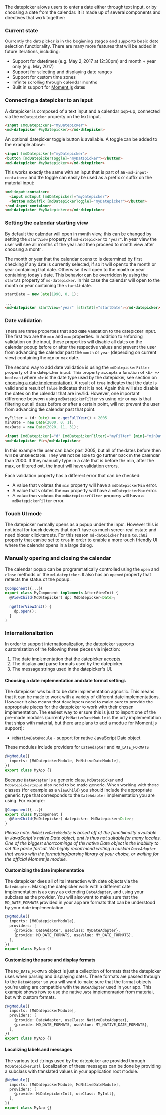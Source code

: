 The datepicker allows users to enter a date either through text input, or by choosing a date from
the calendar. It is made up of several components and directives that work together:

<!-- TODO: INSERT OVERVIEW EXAMPLE HERE -->

### Current state
Currently the datepicker is in the beginning stages and supports basic date selection functionality.
There are many more features that will be added in future iterations, including:
 * Support for datetimes (e.g. May 2, 2017 at 12:30pm) and month + year only (e.g. May 2017)
 * Support for selecting and displaying date ranges
 * Support for custom time zones
 * Infinite scrolling through calendar months
 * Built in support for [Moment.js](https://momentjs.com/) dates

### Connecting a datepicker to an input
A datepicker is composed of a text input and a calendar pop-up, connected via the `mdDatepicker`
property on the text input.

```html
<input [mdDatepicker]="myDatepicker">
<md-datepicker #myDatepicker></md-datepicker>
```

An optional datepicker toggle button is available. A toggle can be added to the example above:

```html
<input [mdDatepicker]="myDatepicker">
<button [mdDatepickerToggle]="myDatepicker"></button>
<md-datepicker #myDatepicker></md-datepicker>
```

This works exactly the same with an input that is part of an `<md-input-container>` and the toggle
can easily be used as a prefix or suffix on the material input:

```html
<md-input-container>
  <input mdInput [mdDatepicker]="myDatepicker">
  <button mdSuffix [mdDatepickerToggle]="myDatepicker"></button>
</md-input-container>
<md-datepicker #myDatepicker></md-datepicker>
```

### Setting the calendar starting view
By default the calendar will open in month view, this can be changed by setting the `startView`
property of `md-datepicker` to `"year"`. In year view the user will see all months of the year and
then proceed to month view after choosing a month.

The month or year that the calendar opens to is determined by first checking if any date is
currently selected, if so it will open to the month or year containing that date. Otherwise it will
open to the month or year containing today's date. This behavior can be overridden by using the
`startAt` property of `md-datepicker`. In this case the calendar will open to the month or year
containing the `startAt` date.

```ts
startDate = new Date(1990, 0, 1);
```

```html
...
<md-datepicker startView="year" [startAt]="startDate"></md-datepicker>
```

### Date validation
There are three properties that add date validation to the datepicker input. The first two are the
`min` and `max` properties. In addition to enforcing validation on the input, these properties will
disable all dates on the calendar popup before or after the respective values and prevent the user
from advancing the calendar past the `month` or `year` (depending on current view) containing the
`min` or `max` date.

The second way to add date validation is using the `mdDatepickerFilter` property of the datepicker
input. This property accepts a function of `<D> => boolean` (where `<D>` is the date type used by
the datepicker, see section on
[choosing a date implementation](#choosing-a-date-implementation-and-date-format-settings)).
A result of `true` indicates that the date is valid and a result of `false` indicates that it is
not. Again this will also disable the dates on the calendar that are invalid. However, one important
difference between using `mdDatepickerFilter` vs using `min` or `max` is that filtering out all
dates before or after a certain point, will not prevent the user from advancing the calendar past
that point.

```ts
myFilter = (d: Date) => d.getFullYear() > 2005
minDate = new Date(2000, 0, 1);
maxDate = new Date(2020, 11, 31);
```

```html
<input [mdDatepicker]="d" [mdDatepickerFilter]="myFilter" [min]="minDate" [max]="maxDate" ngModel>
<md-datepicker #d></md-datepicker>
```

In this example the user can back past 2005, but all of the dates before then will be unselectable.
They will not be able to go further back in the calendar than 2000. If they manually type in a date
that is before the min, after the max, or filtered out, the input will have validation errors.

Each validation property has a different error that can be checked:
 * A value that violates the `min` property will have a `mdDatepickerMin` error.
 * A value that violates the `max` property will have a `mdDatepickerMax` error.
 * A value that violates the `mdDatepickerFilter` property will have a `mdDatepickerFilter` error.

### Touch UI mode
The datepicker normally opens as a popup under the input. However this is not ideal for touch
devices that don't have as much screen real estate and need bigger click targets. For this reason
`md-datepicker` has a `touchUi` property that can be set to `true` in order to enable a more touch
friendly UI where the calendar opens in a large dialog.

### Manually opening and closing the calendar
The calendar popup can be programmatically controlled using the `open` and `close` methods on the
`md-datepicker`. It also has an `opened` property that reflects the status of the popup.

```ts
@Component({...})
export class MyComponent implements AfterViewInit {
  @ViewChild(MdDatepicker) dp: MdDatepicker<Date>;

  ngAfterViewInit() {
    dp.open();
  }
}
```

### Internationalization
In order to support internationalization, the datepicker supports customization of the following
three pieces via injection:
 1. The date implementation that the datepicker accepts.
 2. The display and parse formats used by the datepicker.
 3. The message strings used in the datepicker's UI.

#### Choosing a date implementation and date format settings
The datepicker was built to be date implementation agnostic. This means that it can be made to work
with a variety of different date implementations. However it also means that developers need to make
sure to provide the appropriate pieces for the datepicker to work with their chosen implementation.
The easiest way to ensure this is just to import one of the pre-made modules (currently
`MdNativeDateModule` is the only implementation that ships with material, but there are plans to add
a module for Moment.js support):
 * `MdNativeDateModule` - support for native JavaScript Date object

These modules include providers for `DateAdapter` and `MD_DATE_FORMATS`

```ts
@NgModule({
  imports: [MdDatepickerModule, MdNativeDateModule],
})
export class MyApp {}
```

Because `DateAdapter` is a generic class, `MdDatepicker` and `MdDatepickerInput` also need to be
made generic. When working with these classes (for example as a `ViewChild`) you should include the
appropriate generic type that corresponds to the `DateAdapter` implementation you are using. For
example:

```ts
@Component({...})
export class MyComponent {
  @ViewChild(MdDatepicker) datepicker: MdDatepicker<Date>;
}
```

*Please note: `MdNativeDateModule` is based off of the functionality available in JavaScript's
native Date object, and is thus not suitable for many locales. One of the biggest shortcomings of
the native Date object is the inability to set the parse format. We highly recommend writing a
custom `DateAdapter` that works with the formatting/parsing library of your choice, or waiting for
the official Moment.js module.*

#### Customizing the date implementation
The datepicker does all of its interaction with date objects via the `DateAdapter`. Making the
datepicker work with a different date implementation is as easy as extending `DateAdapter`, and
using your subclass as the provider. You will also want to make sure that the `MD_DATE_FORMATS`
provided in your app are formats that can be understood by your date implementation.

```ts
@NgModule({
  imports: [MdDatepickerModule],
  providers: [
    {provide: DateAdapter, useClass: MyDateAdapter},
    {provide: MD_DATE_FORMATS, useValue: MY_DATE_FORMATS},
  ],
})
export class MyApp {}
```

#### Customizing the parse and display formats
The `MD_DATE_FORMATS` object is just a collection of formats that the datepicker uses when parsing
and displaying dates. These formats are passed through to the `DateAdapter` so you will want to make
sure that the format objects you're using are compatible with the `DateAdapter` used in your app.
This example shows how to use the native `Date` implementation from material, but with custom
formats.

```ts
@NgModule({
  imports: [MdDatepickerModule],
  providers: [
    {provide: DateAdapter, useClass: NativeDateAdapter},
    {provide: MD_DATE_FORMATS, useValue: MY_NATIVE_DATE_FORMATS},
  ],
})
export class MyApp {}
```

#### Localizing labels and messages
The various text strings used by the datepicker are provided through `MdDatepickerIntl`.
Localization of these messages can be done by providing a subclass with translated values in your
application root module.

```ts
@NgModule({
  imports: [MdDatepickerModule, MdNativeDateModule],
  providers: [
    {provide: MdDatepickerIntl, useClass: MyIntl},
  ],
})
export class MyApp {}
```
